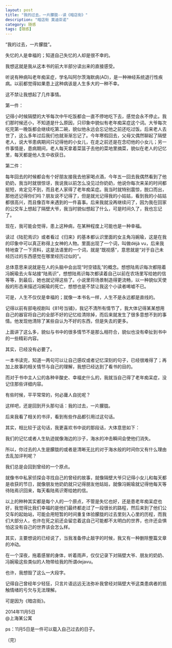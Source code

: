 ```yaml
---
layout: post
title: "我的过去，一片朦胧--读《暗店街》"
description: "暗店街 莫迪亚诺"
category: 随感
tags: [随感]
---
```


“我的过去，一片朦胧”。

失忆的人是幸福的；知道自己失忆的人却是很不幸的。

我想这就是我从这本书的前大半部分读出来的直接感受。

听说有种病叫老年痴呆症，学名叫阿尔茨海默病(AD)，是一种神经系统退行性疾病。以前都觉得如果患上这种病该是人生多大的一种不幸。

这不禁让我想起了几件事情。

第一件：

记得小时候隔壁的大爷每次中午吃饭都会一直不停地吃下去，感觉会永不停止。我们那时候还小，不知道是什么原因，只印象中貌似有老年痴呆症这个词。大爷每次吃完第一晚饭都会继续吃第二碗，貌似他永远会忘记他之前还吃过饭。后来老人去世了，这么多年过后我们也就渐渐忘记了。今年寒假回去，父母又偶然聊起了隔壁老人，说大爷患病期间只记得他的小女儿，在走之前还是在念叨他的小女儿；另一件事情是，患病期间，老人每天拿着菜篮子去他的菜地里摘菜，貌似在老人的记忆里，每天都是他人生中收获日。

第二件：

每年回去的时候都会有个好朋友接我去他家喝点酒，今年五一回去我偶然看到了他奶奶，我当时就很惊讶，我说我以前怎么没见过你奶奶，他说你每次来呆的时间都挺短，肯定见不到，而且老人家得了老年痴呆症。我当时就特别震惊，脱口而出，那他还记得你们吗？朋友说不记得了，但是就光记得我的小姑姑，看到我的小姑姑都很高兴，而且像百年来遇到的一件喜事。后来我就没再继续问了，因为我在回家的公交车上想起了隔壁大爷，我当时貌似想起了什么，可是时间久了，我也忘记了。

现在，我可能会觉得，患上这种病，在某种程度上可能也是一种幸福。

读过《陆犯焉识》或者看过《归来》的基本都认识里面的女主角冯婉瑜，这是在我的印象中可以真正称得上女神的人物。里面出现了一个词，叫做déjà vu，后来我特地查了一下资料，这是法语里的一个词，就是“既视感”，意思就是“对于自己未经历过的东西感觉在哪里经历过似的”。

总体意思来说就是在人的头脑中会出现“时空错乱”的概念。想想陆焉识每次都陪着冯婉瑜去火车站接“陆焉识”，想想陆焉识每次都读着自己以前在农场里写给她的信等等，到最后，她也就记得这些了。小说里将场景制造得更流畅，以一种貌似天使般的形态来描述冯婉瑜的死亡，想想也是不禁让我这个小读者唏嘘不已。

可是，人生不仅仅是幸福的；就像一本书名一样，人生不是永远都是直线的。

记得以前有部电视剧叫《81号当铺》，我记不清所有情节了，我大体记得某某想用自己的器官将自己的全部不好的记忆给清除掉，而后来就发生了很多意想不到的事情。他发现他清除了某些自认为不好的东西，但是失去的更多。

上面讲了这么多，貌似与书中的很多情节不是那么相符合，貌似也没有牵扯到书中的一些精彩内容。

其实，已经没有必要了。

一本书读完，知道一两句可以让自己感叹或者记忆深刻的句子，已经很难得了；再加上故事的相关情节与自己的理解，我想已经达到了看书的目的。

而对于书中主人公的各种辛酸史、幸福史什么的，我就当自己得了老年痴呆症，没记住那些详细内容。

有些时候，平平常常的，何必庸人自扰呢？

这样吧，还是回到开头那句话：我的过去，一片朦胧。

后来我看了相关的书评，看到有些作品都引用过这句话。

其实，相比较于这句话，我更喜欢书中说的那段话，大体意思如下：

我们的记忆或者人生轨迹就像海边的沙子，海水的冲击瞬间会使他们消失。

所以，你过去的人生是朦胧的或者是清晰无比的对于海水般的时间你又有什么理由去乱加评判呢？

我们总是会回到曾经的一个原点。

就像书中私家侦探会寻找自己的曾经的故事，就像隔壁大爷只记得小女儿和每天都是收获的节日，就像朋友他奶奶就只记得朋友他姑姑，就像冯婉瑜就记得他每天等待陆焉识回来，每天看陆焉识寄给她的信。

以上的种种其实都是每个人的一个原点，不管是失忆也好，还是患老年痴呆症也好，我觉得比我们幸福的是他们最终都走过了一段很长的路程，然后来到了他们公交车的起始站，可能会用短暂的时间重复体验朦胧的过去里刻入心里的历程，而我们大部分人，也许在死之前还会留恋着这自己可能都不太明白的世界，也许还会惧怕这没有自己的世界该会怎么样。

其实，主要想说的已经说了，当我准备停止敲字的时候，我又有一种删除整篇文章的冲动。

在一个深夜，拖着感冒的身体，听着雨声，仅仅记录下对隔壁大爷、朋友的奶奶、冯婉瑜这些类似的人物带给我的所谓dejavu。

也许，我想毁了这么一大段字。

记得自己曾经年少轻狂，只言片语远远无法弥补我曾经对隔壁大爷这类患病者的抵触情绪的亏欠与无法理解。

可是因为《暗店街》。

2014年11月5日  
@上海某公寓

ps：11月5日是一件可以载入自己过去的日子。

（完）













                 
